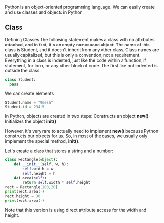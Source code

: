 Python is an object-oriented programming language. We can easily create and use classes and objects in Python

## Class

Defining Classes
The following statement makes a class with no attributes attached, and in fact, it's an empty namespace object:
The name of this class is Student, and it doesn't inherit from any other class. Class names are usually capitalized, but this is only a convention, not a requirement. Everything in a class is indented, just like the code within a function, if statement, for loop, or any other block of code. The first line not indented is outside the class.
```python
class Student: 
  pass
```
We can create elements 

```python
Student.name = "Umesh" 
Student.id = 23415
```

In Python, objects are created in two steps:
Constructs an object 
__new()__
Initializes the object 
__init()__

However, it's very rare to actually need to implement __new()__ because Python constructs our objects for us. So, in most of the cases, we usually only implement the special method, __init()__.

Let's create a class that stores a string and a number:

```python
class Rectangle(object): 
    def __init__(self, w, h):
        self.width = w 		
        self.height = h 	
    def area(self):
        return self.width * self.height  	
rect = Rectangle(100,20)
print(rect.area()) 
rect.height = 30 
print(rect.area()) 
```

Note that this version is using direct attribute access for the width and height.
